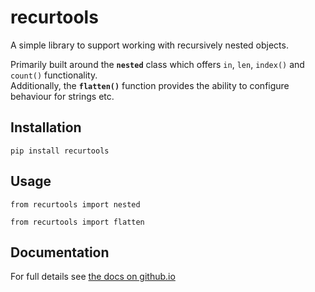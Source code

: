 # recurtools

A simple library to support working with recursively nested objects.

Primarily built around the **`nested`** class which offers `in`, `len`, `index()` and `count()` functionality.  
Additionally, the **`flatten()`** function provides the ability to configure behaviour for strings etc.

## Installation

```
pip install recurtools
```

## Usage

```
from recurtools import nested
```

```
from recurtools import flatten
```

## Documentation
For full details see [the docs on github.io](https://musicalninjadad.github.io/recurtools/)